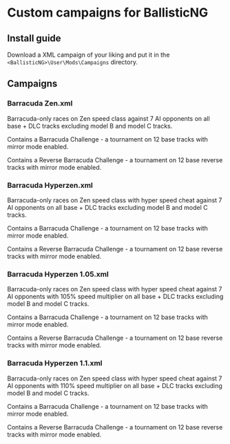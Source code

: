 # Custom campaigns for BallisticNG

## Install guide

Download a XML campaign of your liking and put it in the `<BallisticNG>\User\Mods\Campaigns` directory.

## Campaigns

### Barracuda Zen.xml

Barracuda-only races on Zen speed class against 7 AI opponents on all base + DLC tracks excluding model B and model C tracks.

Contains a Barracuda Challenge - a tournament on 12 base tracks with mirror mode enabled.

Contains a Reverse Barracuda Challenge - a tournament on 12 base reverse tracks with mirror mode enabled.

### Barracuda Hyperzen.xml

Barracuda-only races on Zen speed class with hyper speed cheat against 7 AI opponents on all base + DLC tracks excluding model B and model C tracks.

Contains a Barracuda Challenge - a tournament on 12 base tracks with mirror mode enabled.

Contains a Reverse Barracuda Challenge - a tournament on 12 base reverse tracks with mirror mode enabled.

### Barracuda Hyperzen 1.05.xml

Barracuda-only races on Zen speed class with hyper speed cheat against 7 AI opponents with 105% speed multiplier on all base + DLC tracks excluding model B and model C tracks.

Contains a Barracuda Challenge - a tournament on 12 base tracks with mirror mode enabled.

Contains a Reverse Barracuda Challenge - a tournament on 12 base reverse tracks with mirror mode enabled.

### Barracuda Hyperzen 1.1.xml

Barracuda-only races on Zen speed class with hyper speed cheat against 7 AI opponents with 110% speed multiplier on all base + DLC tracks excluding model B and model C tracks.

Contains a Barracuda Challenge - a tournament on 12 base tracks with mirror mode enabled.

Contains a Reverse Barracuda Challenge - a tournament on 12 base reverse tracks with mirror mode enabled.
